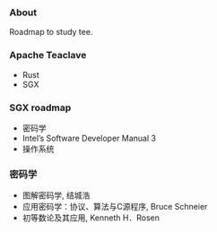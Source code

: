 
### About

Roadmap to study tee.

### Apache Teaclave

- Rust
- SGX


### SGX roadmap

- 密码学
- Intel’s Software Developer Manual 3
- 操作系统


### 密码学

- 图解密码学, 结城浩
- 应用密码学：协议、算法与C源程序, Bruce Schneier
- 初等数论及其应用, Kenneth H．Rosen